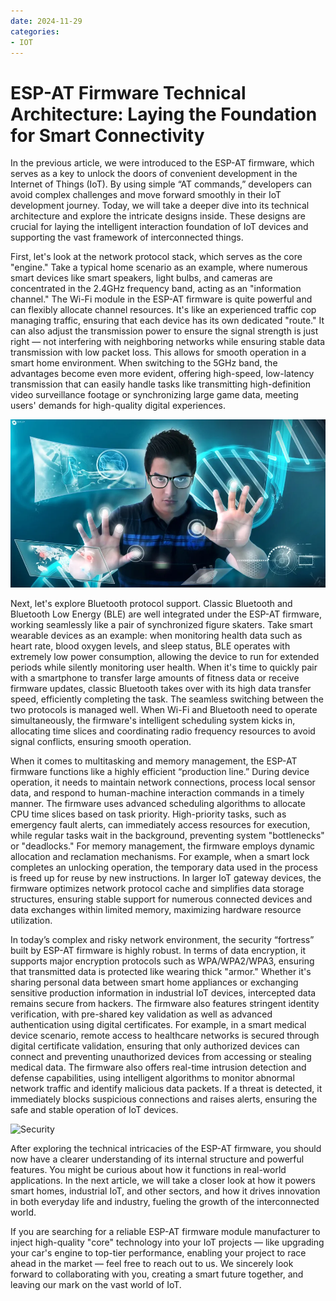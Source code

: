 ```yaml
---
date: 2024-11-29
categories:
- IOT
---
```


# ESP-AT Firmware Technical Architecture: Laying the Foundation for Smart Connectivity

In the previous article, we were introduced to the ESP-AT firmware, which serves as a key to unlock the doors of convenient development in the Internet of Things (IoT). By using simple “AT commands,” developers can avoid complex challenges and move forward smoothly in their IoT development journey. Today, we will take a deeper dive into its technical architecture and explore the intricate designs inside. These designs are crucial for laying the intelligent interaction foundation of IoT devices and supporting the vast framework of interconnected things.

<!-- more -->

First, let's look at the network protocol stack, which serves as the core "engine." Take a typical home scenario as an example, where numerous smart devices like smart speakers, light bulbs, and cameras are concentrated in the 2.4GHz frequency band, acting as an "information channel." The Wi-Fi module in the ESP-AT firmware is quite powerful and can flexibly allocate channel resources. It's like an experienced traffic cop managing traffic, ensuring that each device has its own dedicated "route." It can also adjust the transmission power to ensure the signal strength is just right — not interfering with neighboring networks while ensuring stable data transmission with low packet loss. This allows for smooth operation in a smart home environment. When switching to the 5GHz band, the advantages become even more evident, offering high-speed, low-latency transmission that can easily handle tasks like transmitting high-definition video surveillance footage or synchronizing large game data, meeting users' demands for high-quality digital experiences.

![colorhub-3](../../assets/images/pageimg/colorhub-3.webp)

Next, let's explore Bluetooth protocol support. Classic Bluetooth and Bluetooth Low Energy (BLE) are well integrated under the ESP-AT firmware, working seamlessly like a pair of synchronized figure skaters. Take smart wearable devices as an example: when monitoring health data such as heart rate, blood oxygen levels, and sleep status, BLE operates with extremely low power consumption, allowing the device to run for extended periods while silently monitoring user health. When it's time to quickly pair with a smartphone to transfer large amounts of fitness data or receive firmware updates, classic Bluetooth takes over with its high data transfer speed, efficiently completing the task. The seamless switching between the two protocols is managed well. When Wi-Fi and Bluetooth need to operate simultaneously, the firmware's intelligent scheduling system kicks in, allocating time slices and coordinating radio frequency resources to avoid signal conflicts, ensuring smooth operation.

When it comes to multitasking and memory management, the ESP-AT firmware functions like a highly efficient “production line.” During device operation, it needs to maintain network connections, process local sensor data, and respond to human-machine interaction commands in a timely manner. The firmware uses advanced scheduling algorithms to allocate CPU time slices based on task priority. High-priority tasks, such as emergency fault alerts, can immediately access resources for execution, while regular tasks wait in the background, preventing system "bottlenecks" or "deadlocks." For memory management, the firmware employs dynamic allocation and reclamation mechanisms. For example, when a smart lock completes an unlocking operation, the temporary data used in the process is freed up for reuse by new instructions. In larger IoT gateway devices, the firmware optimizes network protocol cache and simplifies data storage structures, ensuring stable support for numerous connected devices and data exchanges within limited memory, maximizing hardware resource utilization.

In today’s complex and risky network environment, the security “fortress” built by ESP-AT firmware is highly robust. In terms of data encryption, it supports major encryption protocols such as WPA/WPA2/WPA3, ensuring that transmitted data is protected like wearing thick "armor." Whether it's sharing personal data between smart home appliances or exchanging sensitive production information in industrial IoT devices, intercepted data remains secure from hackers. The firmware also features stringent identity verification, with pre-shared key validation as well as advanced authentication using digital certificates. For example, in a smart medical device scenario, remote access to healthcare networks is secured through digital certificate validation, ensuring that only authorized devices can connect and preventing unauthorized devices from accessing or stealing medical data. The firmware also offers real-time intrusion detection and defense capabilities, using intelligent algorithms to monitor abnormal network traffic and identify malicious data packets. If a threat is detected, it immediately blocks suspicious connections and raises alerts, ensuring the safe and stable operation of IoT devices.

![Security](../../assets/images/pageimg/安全图片.png)

After exploring the technical intricacies of the ESP-AT firmware, you should now have a clearer understanding of its internal structure and powerful features. You might be curious about how it functions in real-world applications. In the next article, we will take a closer look at how it powers smart homes, industrial IoT, and other sectors, and how it drives innovation in both everyday life and industry, fueling the growth of the interconnected world.

If you are searching for a reliable ESP-AT firmware module manufacturer to inject high-quality "core" technology into your IoT projects — like upgrading your car's engine to top-tier performance, enabling your project to race ahead in the market — feel free to reach out to us. We sincerely look forward to collaborating with you, creating a smart future together, and leaving our mark on the vast world of IoT.

